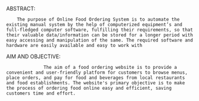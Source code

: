 ABSTRACT:
        
        The purpose of Online Food Ordering System is to automate the existing manual system by the help of computerized equipment’s and full-fledged computer software, fulfilling their requirements, so that their valuable data/information can be stored for a longer period with easy accessing and manipulation of the same. The required software and hardware are easily available and easy to work with

AIM AND OBJECTIVE:
                  
                  The aim of a food ordering website is to provide a convenient and user-friendly platform for customers to browse menus, place orders, and pay for food and beverages from local restaurants and food establishments. The website's primary objective is to make the process of ordering food online easy and efficient, saving customers time and effort.
